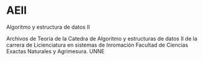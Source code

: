 # AEII
Algoritmo y estructura de datos II

Archivos de Teoria de la Catedra de Algoritmo y estructuras de datos II de la carrera de Licienciatura en sistemas de Inromación
Facultad de Ciencias Exactas Naturales y Agrimesura. UNNE
